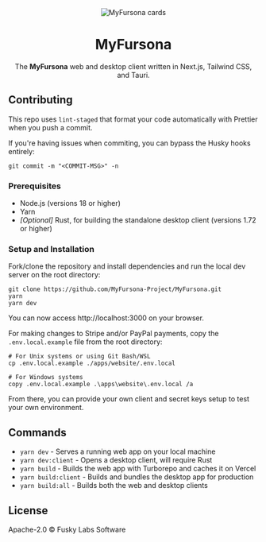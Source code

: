 <div align="center">
  <img alt="MyFursona cards" src="https://github.com/MyFursona-Project/MyFursona/assets/94678583/0cc5e73f-3197-4170-906b-30a64063569a">
</div>

<h1 align="center">MyFursona</h1>
<p align="center">
  The <strong>MyFursona</strong> web and desktop client written in Next.js,
  Tailwind CSS, and Tauri.
</p>

## Contributing

This repo uses `lint-staged` that format your code automatically with Prettier
when you push a commit.

If you're having issues when commiting, you can bypass the Husky hooks entirely:

```console
git commit -m "<COMMIT-MSG>" -n
```

### Prerequisites

- Node.js (versions 18 or higher)
- Yarn
- _[Optional]_ Rust, for building the standalone desktop client (versions 1.72
  or higher)

### Setup and Installation

Fork/clone the repository and install dependencies and run the local dev server
on the root directory:

```console
git clone https://github.com/MyFursona-Project/MyFursona.git
yarn
yarn dev
```

You can now access http://localhost:3000 on your browser.

For making changes to Stripe and/or PayPal payments, copy the
`.env.local.example` file from the root directory:

```console
# For Unix systems or using Git Bash/WSL
cp .env.local.example ./apps/website/.env.local

# For Windows systems
copy .env.local.example .\apps\website\.env.local /a
```

From there, you can provide your own client and secret keys setup to test
your own environment.

## Commands

- `yarn dev` - Serves a running web app on your local machine
- `yarn dev:client` - Opens a desktop client, will require Rust
- `yarn build` - Builds the web app with Turborepo and caches it on Vercel
- `yarn build:client` - Builds and bundles the desktop app for production
- `yarn build:all` - Builds both the web and desktop clients

## License

Apache-2.0 © Fusky Labs Software
